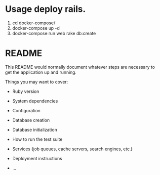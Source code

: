 # Usage deploy rails.

1. cd docker-compose/<br>
1. docker-compose up -d<br>
1. docker-compose run web rake db:create

# README

This README would normally document whatever steps are necessary to get the
application up and running.

Things you may want to cover:

* Ruby version

* System dependencies

* Configuration

* Database creation

* Database initialization

* How to run the test suite

* Services (job queues, cache servers, search engines, etc.)

* Deployment instructions

* ...
